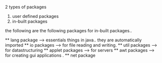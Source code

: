 2 types of packages

1. user defined packages
2. in-built packages

the following are the following packages for in-built packages..

** lang package --> essentials things in java.. they are automatically imported
** io packages --> for file reading and writing.
** util packages --> for datastructuring
** applet packages --> for servers
** awt packages --> for creating gui applications .
** net package
